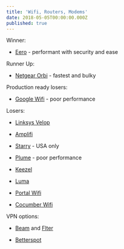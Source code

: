 ```yaml
---
title: 'Wifi, Routers, Modems'
date: 2018-05-05T00:00:00.000Z
published: true
---
```


Winner:

* [Eero](https://eero.com) - performant with security and ease

Runner Up:

* [Netgear Orbi](https://www.netgear.com/orbi/) - fastest and bulky

Production ready losers:

* [Google Wifi](https://store.google.com/au/product/google_wifi) - poor performance

Losers:

* [Linksys Velop](https://www.linksys.com/us/velop/?ref=producthunt)

* [Amplifi](https://www.amplifi.com)

* [Starry](https://starry.com) - USA only

* [Plume](https://www.plumewifi.com/?ref=producthunt) - poor performance

* [Keezel](https://keezel.co/?ref=producthunt)

* [Luma](https://getluma.com/?ref=producthunt)

* [Portal Wifi](https://portalwifi.com/?ref=producthunt)

* [Cocumber Wifi](https://cucumberwifi.io/?ref=producthunt)

VPN options:

* [Beam](https://flter.me) and [Flter](https://flter.me/flter)

* [Betterspot](https://betterspot.com)
